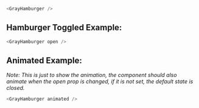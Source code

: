 ```js
<GrayHamburger />
```

## Hamburger Toggled Example:
```js
<GrayHamburger open />
```


## Animated Example:
_Note: This is just to show the animation, the component should also animate
when the open prop is changed, if it is not set, the default state is closed._
```js
<GrayHamburger animated />
```
